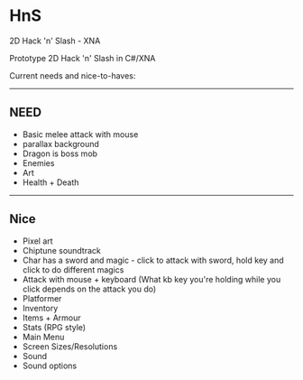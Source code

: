 HnS
===

2D Hack 'n' Slash - XNA

Prototype 2D Hack 'n' Slash in C#/XNA

Current needs and nice-to-haves:


----------------------------------------------
NEED
----------------------------------------------
- Basic melee attack with mouse
- parallax background
- Dragon is boss mob
- Enemies
- Art
- Health + Death


----------------------------------------------
Nice
----------------------------------------------
- Pixel art
- Chiptune soundtrack
- Char has a sword and magic - click to attack with sword, hold key and click to do different magics 
- Attack with mouse + keyboard (What kb key you're holding while you click depends on the attack you do)
- Platformer
- Inventory
- Items + Armour
- Stats (RPG style)
- Main Menu
- Screen Sizes/Resolutions
- Sound
- Sound options
